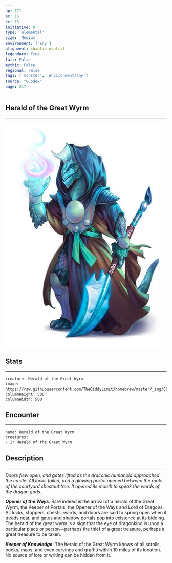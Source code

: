 ```yaml
---
hp: 171
ac: 16
cr: 15
initiative: 0
type: 'elemental'    
size: 'Medium'
environment: ['any']
alignment: chaotic neutral
legendary: True
lair: False
mythic: False
regional: False
tags: ['monster', 'environment/any']
source: "CCodex"
page: 217
---
```


## Herald of the Great Wyrm
---

![|600](https://raw.githubusercontent.com/TheGiddyLimit/homebrew/master/_img/CCodex/heraldofthegreatwyrm.jpg)

## Stats
---

```statblock
creature: Herald of the Great Wyrm
image: https://raw.githubusercontent.com/TheGiddyLimit/homebrew/master/_img/CCodex/heraldofthegreatwyrm_token.png
columnHeight: 500
columnWidth: 500
```

## Encounter
---

```encounter-table
name: Herald of the Great Wyrm
creatures:
- 1: Herald of the Great Wyrm
```

## Description
---
_Doors flew open, and gates lifted as the draconic humanoid approached the castle. All locks failed, and a glowing portal opened between the roots of the courtyard chestnut tree. It opened its mouth to speak the words of the dragon gods._

**_Opener of the Ways_**. Rare indeed is the arrival of a herald of the Great Wyrm, the Keeper of Portals, the Opener of the Ways and Lord of Dragons. All locks, stoppers, chests, wards, and doors are said to spring open when it treads near, and gates and shadow portals pop into existence at its bidding. The herald of the great wyrm is a sign that the eye of dragonkind is upon a particular place or person—perhaps the thief of a great treasure, perhaps a great treasure to be taken.


**_Keeper of Knowledge_**. The herald of the Great Wyrm knows of all scrolls, books, maps, and even carvings and graffiti within 10 miles of its location. No source of lore or writing can be hidden from it.






